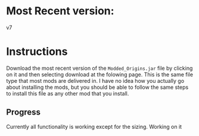 # Most Recent version: 
v7

# Instructions

Download the most recent version of the `Modded_Origins.jar` file by clicking on it and then selecting download at the folowing page. This is the same file type that most mods are delivered in. I have no idea how you actually go about installing the mods, but you should be able to follow the same steps to install this file as any other mod that you install.

## Progress
Currently all functionality is working except for the sizing. Working on it
